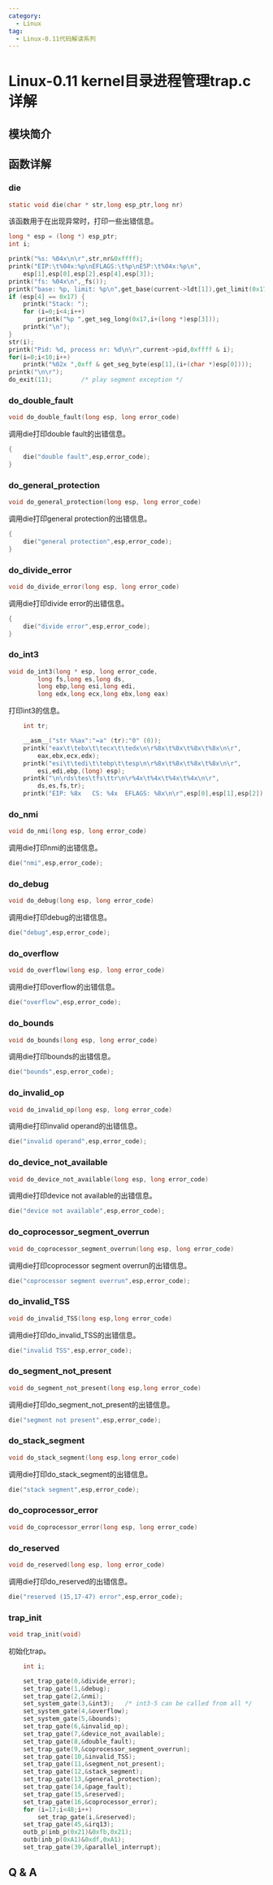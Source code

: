 ```yaml
---
category:
  - Linux
tag:
  - Linux-0.11代码解读系列
---
```



# Linux-0.11 kernel目录进程管理trap.c详解

## 模块简介

## 函数详解

### die
```c
static void die(char * str,long esp_ptr,long nr)
```
该函数用于在出现异常时，打印一些出错信息。

```c
long * esp = (long *) esp_ptr;
int i;

printk("%s: %04x\n\r",str,nr&0xffff);
printk("EIP:\t%04x:%p\nEFLAGS:\t%p\nESP:\t%04x:%p\n",
	esp[1],esp[0],esp[2],esp[4],esp[3]);
printk("fs: %04x\n",_fs());
printk("base: %p, limit: %p\n",get_base(current->ldt[1]),get_limit(0x17));
if (esp[4] == 0x17) {
	printk("Stack: ");
	for (i=0;i<4;i++)
		printk("%p ",get_seg_long(0x17,i+(long *)esp[3]));
	printk("\n");
}
str(i);
printk("Pid: %d, process nr: %d\n\r",current->pid,0xffff & i);
for(i=0;i<10;i++)
	printk("%02x ",0xff & get_seg_byte(esp[1],(i+(char *)esp[0])));
printk("\n\r");
do_exit(11);		/* play segment exception */
```

### do_double_fault
```c
void do_double_fault(long esp, long error_code)
```
调用die打印double fault的出错信息。
```c
{
	die("double fault",esp,error_code);
}
```
### do_general_protection
```c
void do_general_protection(long esp, long error_code)
```
调用die打印general protection的出错信息。
```c
{
	die("general protection",esp,error_code);
}
```
### do_divide_error
```c
void do_divide_error(long esp, long error_code)
```
调用die打印divide error的出错信息。
```c
{
	die("divide error",esp,error_code);
}
```

### do_int3
```c
void do_int3(long * esp, long error_code,
		long fs,long es,long ds,
		long ebp,long esi,long edi,
		long edx,long ecx,long ebx,long eax)
``` 

打印int3的信息。
```c
	int tr;

	__asm__("str %%ax":"=a" (tr):"0" (0));
	printk("eax\t\tebx\t\tecx\t\tedx\n\r%8x\t%8x\t%8x\t%8x\n\r",
		eax,ebx,ecx,edx);
	printk("esi\t\tedi\t\tebp\t\tesp\n\r%8x\t%8x\t%8x\t%8x\n\r",
		esi,edi,ebp,(long) esp);
	printk("\n\rds\tes\tfs\ttr\n\r%4x\t%4x\t%4x\t%4x\n\r",
		ds,es,fs,tr);
	printk("EIP: %8x   CS: %4x  EFLAGS: %8x\n\r",esp[0],esp[1],esp[2]);
```

### do_nmi
```c
void do_nmi(long esp, long error_code)
```
调用die打印nmi的出错信息。
```c
die("nmi",esp,error_code);
```

### do_debug
```c
void do_debug(long esp, long error_code)
```
调用die打印debug的出错信息。
```c
die("debug",esp,error_code);
```
### do_overflow
```c
void do_overflow(long esp, long error_code)
```
调用die打印overflow的出错信息。
```c
die("overflow",esp,error_code);
```

### do_bounds
```c
void do_bounds(long esp, long error_code)
```

调用die打印bounds的出错信息。
```c
die("bounds",esp,error_code);
```

### do_invalid_op
```c
void do_invalid_op(long esp, long error_code)
```
调用die打印invalid operand的出错信息。
```c
die("invalid operand",esp,error_code);
```
### do_device_not_available
```c
void do_device_not_available(long esp, long error_code)
```
调用die打印device not available的出错信息。
```c
die("device not available",esp,error_code);
```

### do_coprocessor_segment_overrun
```c
void do_coprocessor_segment_overrun(long esp, long error_code)
```
调用die打印coprocessor segment overrun的出错信息。
```c
die("coprocessor segment overrun",esp,error_code);
```
### do_invalid_TSS
```c
void do_invalid_TSS(long esp,long error_code)
```
调用die打印do_invalid_TSS的出错信息。
```c
die("invalid TSS",esp,error_code);
```

### do_segment_not_present
```c
void do_segment_not_present(long esp,long error_code)
```
调用die打印do_segment_not_present的出错信息。
```c
die("segment not present",esp,error_code);
```

### do_stack_segment
```c
void do_stack_segment(long esp,long error_code)
```
调用die打印do_stack_segment的出错信息。

```c
die("stack segment",esp,error_code);
```

### do_coprocessor_error
```c
void do_coprocessor_error(long esp, long error_code)
```

### do_reserved
```c
void do_reserved(long esp, long error_code)
```
调用die打印do_reserved的出错信息。
```c
die("reserved (15,17-47) error",esp,error_code);
```
### trap_init
```c
void trap_init(void)
```
初始化trap。

```c
	int i;

	set_trap_gate(0,&divide_error);
	set_trap_gate(1,&debug);
	set_trap_gate(2,&nmi);
	set_system_gate(3,&int3);	/* int3-5 can be called from all */
	set_system_gate(4,&overflow);
	set_system_gate(5,&bounds);
	set_trap_gate(6,&invalid_op);
	set_trap_gate(7,&device_not_available);
	set_trap_gate(8,&double_fault);
	set_trap_gate(9,&coprocessor_segment_overrun);
	set_trap_gate(10,&invalid_TSS);
	set_trap_gate(11,&segment_not_present);
	set_trap_gate(12,&stack_segment);
	set_trap_gate(13,&general_protection);
	set_trap_gate(14,&page_fault);
	set_trap_gate(15,&reserved);
	set_trap_gate(16,&coprocessor_error);
	for (i=17;i<48;i++)
		set_trap_gate(i,&reserved);
	set_trap_gate(45,&irq13);
	outb_p(inb_p(0x21)&0xfb,0x21);
	outb(inb_p(0xA1)&0xdf,0xA1);
	set_trap_gate(39,&parallel_interrupt);
```

## Q & A